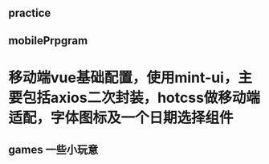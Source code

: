 ## practice
## mobilePrpgram
#  移动端vue基础配置，使用mint-ui，主要包括axios二次封装，hotcss做移动端适配，字体图标及一个日期选择组件
## games 一些小玩意
